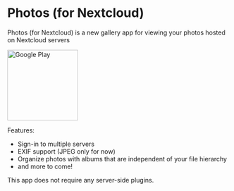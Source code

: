 # Photos (for Nextcloud)
Photos (for Nextcloud) is a new gallery app for viewing your photos hosted on Nextcloud servers

[<img src="https://play.google.com/intl/en_us/badges/static/images/badges/en_badge_web_generic.png" alt="Google Play" width="160" />](https://play.google.com/store/apps/details?id=com.nkming.nc_photos&referrer=utm_source%3Drepo)

Features:
- Sign-in to multiple servers
- EXIF support (JPEG only for now)
- Organize photos with albums that are independent of your file hierarchy
- and more to come!

This app does not require any server-side plugins.

